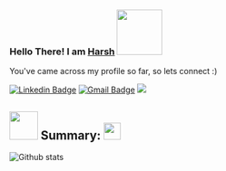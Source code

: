### Hello There! I am <a href="https://github.com/harxhsingh"> Harsh</a> <img src="https://media.giphy.com/media/eNotYhz6gsoNBUzsUa/giphy.gif" width="80">
You've came across my profile so far, so lets connect :)





[![Linkedin Badge](https://img.shields.io/badge/-HarshSingh-blue?style=flat-square&logo=Linkedin&logoColor=white&link=https://www.linkedin.com/in/harsh-singh-7a8318161/)](https://www.linkedin.com/in/harsh-singh-7a8318161/)
[![Gmail Badge](https://img.shields.io/badge/hs205393@gmail.com-c14438?style=flat-square&logo=Gmail&logoColor=white&link=mailto:hs205393@gmail.com)](mailto:hs205393@gmail.com)
![](https://komarev.com/ghpvc/?username=hs205393)

## <img src="https://media.giphy.com/media/du3J3cXyzhj75IOgvA/giphy.gif" width="50"> Summary: <img src="https://media.giphy.com/media/lPAXUzSS1PlwgH53oz/giphy.gif" width="30">

<!-- ### A final year undergraduate pursuing a Bachelor's degree in Electrical Engineering from Thapar Institute of Engineering and Technology, Patiala.--> 

<!--### Technical proficiencies include:-->
 
<!--####  • Languages: C, C++, C#, Python, SQL, Javascript, Assembly Language.-->
  
<!--####  • Skilled in Git, Data Structures and Algorithms, Object-oriented Programming, Data Analysis, Data Science, basics of Web Development, Microprocessors, MATLAB, IoT, PLC, and SCADA.-->
 
<!--####  • Also interested in blockchain, graphic designing, photography, and content writing.-->

<!--###  Open to new opportunities and collaborative work in the above-mentioned fields.-->

<!--<hr/> -->
![Github stats](https://github-readme-stats.vercel.app/api?username=harxhsingh)
